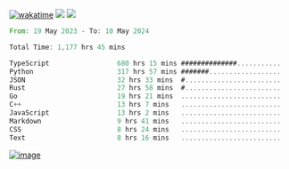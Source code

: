 [![wakatime](https://wakatime.com/badge/user/00eead22-fb14-4dd0-ab8a-3625cafbd50d.svg)](https://wakatime.com/@00eead22-fb14-4dd0-ab8a-3625cafbd50d)
![](https://komarev.com/ghpvc/?username=flatypus)
![](https://pixel.flatypus.me/flatypus?type=tracker)
<!--START_SECTION:waka-->

```rust
From: 19 May 2023 - To: 10 May 2024

Total Time: 1,177 hrs 45 mins

TypeScript                 680 hrs 15 mins ##############...........   57.52 %
Python                     317 hrs 57 mins #######..................   26.89 %
JSON                       32 hrs 33 mins  #........................   02.75 %
Rust                       27 hrs 58 mins  #........................   02.36 %
Go                         19 hrs 21 mins  .........................   01.64 %
C++                        13 hrs 7 mins   .........................   01.11 %
JavaScript                 13 hrs 2 mins   .........................   01.10 %
Markdown                   9 hrs 41 mins   .........................   00.82 %
CSS                        8 hrs 24 mins   .........................   00.71 %
Text                       8 hrs 16 mins   .........................   00.70 %
```

<!--END_SECTION:waka-->
[<img alt="image" src="https://github.com/flatypus/flatypus/assets/68029599/0a302dc1-501c-43a0-ae8d-37ec4817f3bd">](https://flatypus.me)

